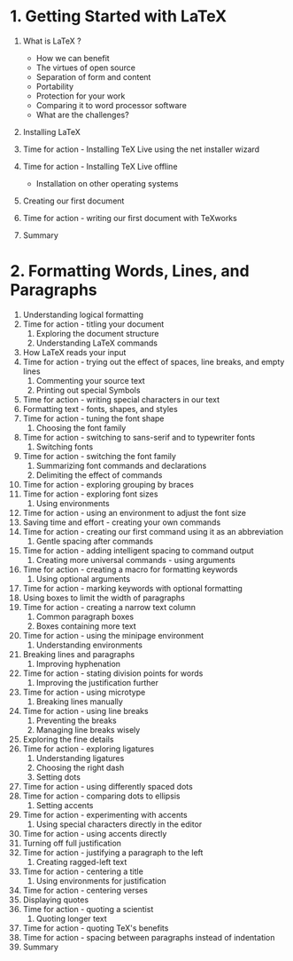 # 1. Getting Started with LaTeX

1. What is LaTeX ?
    * How we can benefit
    * The virtues of open source
    * Separation of form and content
    * Portability
    * Protection for your work
    * Comparing it to word processor software
    * What are the challenges?

2. Installing LaTeX
3. Time for action - Installing TeX Live using the net installer wizard
4. Time for action - Installing TeX Live offline
    * Installation on other operating systems
5. Creating our first document
6. Time for action - writing our first document with TeXworks
7. Summary 

# 2. Formatting Words, Lines, and Paragraphs

1. Understanding logical formatting
2. Time for action - titling your document
   1. Exploring the document structure
   2. Understanding LaTeX commands
3. How LaTeX reads your input
4. Time for action - trying out the effect of spaces, line breaks, and empty lines
   1. Commenting your source text
   2. Printing out special Symbols
5. Time for action - writing special characters in our text
6. Formatting text - fonts, shapes, and styles
7. Time for action - tuning the font shape
   1. Choosing the font family
8. Time for action - switching to sans-serif and to typewriter fonts
   1. Switching fonts
9. Time for action - switching the font family
   1.  Summarizing font commands and declarations
   2.  Delimiting the effect of commands
10. Time for action - exploring grouping by braces
11. Time for action - exploring font sizes
    1.  Using environments
12. Time for action - using an environment to adjust the font size
13. Saving time and effort - creating your own commands
14. Time for action - creating our first command using it as an abbreviation
    1.  Gentle spacing after commands
15. Time for action - adding intelligent spacing to command output
    1.  Creating more universal commands - using arguments
16. Time for action - creating a macro for formatting keywords
    1.  Using optional arguments
17. Time for action - marking keywords with optional formatting
18. Using boxes to limit the width of paragraphs
19. Time for action - creating a narrow text column
    1.  Common paragraph boxes
    2.  Boxes containing more text
20. Time for action - using the minipage environment
    1. Understanding environments
 21. Breaking lines and paragraphs
     1.  Improving hyphenation
 22. Time for action - stating division points for words
     1.  Improving the justification further
 23. Time for action - using microtype
     1.  Breaking lines manually
 24. Time for action - using line breaks
     1.  Preventing the breaks
     2.  Managing line breaks wisely
 25. Exploring the fine details
 26. Time for action - exploring ligatures
     1.  Understanding ligatures
     2.  Choosing the right dash
     3.  Setting dots
 27. Time for action - using differently spaced dots
 28. Time for action - comparing dots to ellipsis
     1.  Setting accents
 29. Time for action - experimenting with accents
     1.  Using special characters directly in the editor
 30. Time for action - using accents directly
 31. Turning off full justification
 32. Time for action - justifying a paragraph to the left
     1.  Creating ragged-left text
 33. Time for action - centering a title
     1.  Using environments for justification
 34. Time for action - centering verses
 35. Displaying quotes
 36. Time for action - quoting a scientist
     1.  Quoting longer text
 37. Time for action - quoting TeX's benefits
 38. Time for action - spacing between paragraphs instead of indentation
 39. Summary  